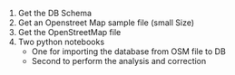 1) Get the DB Schema
2) Get an Openstreet Map sample file (small Size)
3) Get the OpenStreetMap file
4) Two python notebooks
    - One for importing the database from OSM file to DB
    - Second to perform the analysis and correction

